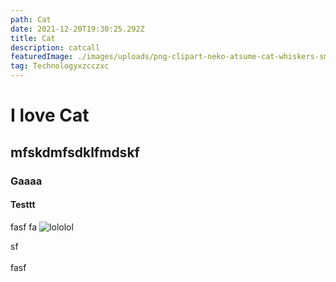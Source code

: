 ```yaml
---
path: Cat
date: 2021-12-20T19:30:25.292Z
title: Cat
description: catcall
featuredImage: ./images/uploads/png-clipart-neko-atsume-cat-whiskers-smash-hit-cat-game-cat-like-mammal.png
tag: Technologyxzcczxc
---
```

# I love Cat
## mfskdmfsdklfmdskf
### Gaaaa
#### Testtt
fasf
fa
![lololol](../images/uploads/gatsby123.png)


sf<br></br>
fasf
